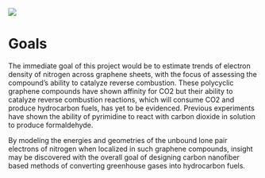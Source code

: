 

![](https://github.com/matthewkovacs/compreu/blob/master/sheet.png)

# Goals
The immediate goal of this project would be to estimate trends of electron density of nitrogen across graphene sheets, with the focus of assessing the compound’s ability to catalyze reverse combustion.  These polycyclic graphene compounds have shown affinity for CO2 but their ability to catalyze reverse combustion reactions, which will  consume CO2 and produce hydrocarbon fuels, has yet to be evidenced.  Previous experiments have shown the ability of pyrimidine to react with carbon dioxide in solution to produce formaldehyde.  

By modeling the energies and geometries of the unbound lone pair electrons of nitrogen when localized in such graphene compounds, insight may be discovered with the overall goal of designing carbon nanofiber based methods of converting greenhouse gases into hydrocarbon fuels.

